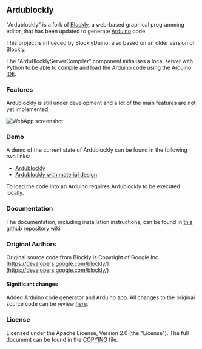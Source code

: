 ## Ardublockly
"Ardublockly" is a fork of [Blockly](https://developers.google.com/blockly/), a web-based graphical programming editor, that has been updated to generate [Arduino](http://www.arduino.cc/) code.

This project is influeced by BlocklyDuino, also based on an older version of [Blockly](https://developers.google.com/blockly/).

The "ArduBlocklyServerCompiler" component initialises a local server with Python to be able to compile and load the Arduino code using the [Arduino IDE](http://arduino.cc/en/main/software).

### Features

Ardublockly is still under development and a lot of the main features are not yet implemented.

![WebApp screenshot](http://carlosperate.github.io/ardublockly/images/screenshot_1.png)

### Demo

A demo of the current state of Ardublockly can be found in the following two links:
* [Ardublockly](http://carlosperate.github.io/ardublockly/ardublockly/apps/arduino/index.html)
* [Ardublockly with material design](http://carlosperate.github.io/ardublockly/ardublockly/apps/arduino_material/index.html)

To load the code into an Arduino requires Ardublockly to be executed locally.

### Documentation
The documentation, including installation instructions, can be found in [this github repository wiki]()

### Original Authors

Original source code from Blockly is Copyright of Google Inc. [https://developers.google.com/blockly/](https://developers.google.com/blockly/)

#### Significant changes
Added Arduino code generator and Arduino app.
All changes to the original source code can be review [here](https://github.com/carlosperate/ardublockly/compare/blockly-original...master).

### License

Licensed under the Apache License, Version 2.0 (the "License"). The full document can be found in the [COPYING](https://github.com/carlosperate/ardublockly/blob/master/COPYING) file.

